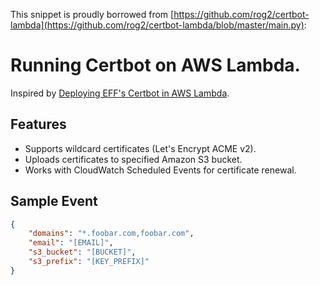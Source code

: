 This snippet is proudly borrowed from [https://github.com/rog2/certbot-lambda](https://github.com/rog2/certbot-lambda/blob/master/main.py):

# Running Certbot on AWS Lambda.

Inspired by [Deploying EFF's Certbot in AWS Lambda](https://arkadiyt.com/2018/01/26/deploying-effs-certbot-in-aws-lambda/).

## Features

- Supports wildcard certificates (Let's Encrypt ACME v2).
- Uploads certificates to specified Amazon S3 bucket.
- Works with CloudWatch Scheduled Events for certificate renewal.

## Sample Event

```json
{
    "domains": "*.foobar.com,foobar.com",
    "email": "[EMAIL]",
    "s3_bucket": "[BUCKET]",
    "s3_prefix": "[KEY_PREFIX]"
}
```

